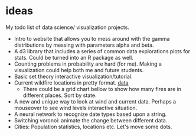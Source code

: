 # ideas
My todo list of data science/ visualization projects. 

- Intro to website that allows you to mess around with the gamma distributions by messing with parameters alpha and beta. 
- A d3 library that includes a series of common data explorations plots for stats. Could be turned into an R package as well.
- Counting problems in probability are hard (for me). Making a visualization could help both me and future students.
- Basic set theory interactive visualization/tutorial. 
- Current wildfire locations in pretty format. [data](https://earthdata.nasa.gov/earth-observation-data/near-real-time/firms/active-fire-data)
  - There could be a grid chart bellow to show how many fires are in different places. Sort by state. 
- A new and unique way to look at wind and current data. Perhaps a mouseover to see wind levels interactive situation. 
- A neural network to recognize date types based upon a string. 
- Switching voronoi: animate the change between different data. 
- Cities: Population statistics, locations etc. Let's move some dots. 
